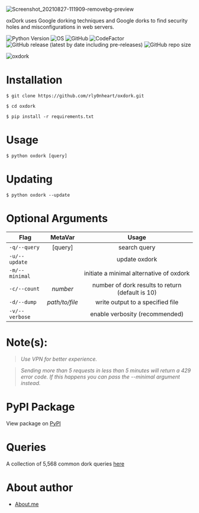 ![Screenshot_20210827-111909-removebg-preview](https://user-images.githubusercontent.com/74001397/131107876-db415339-0c1d-4876-8665-fe9b76c4518c.png)

oxDork uses Google dorking techniques and Google dorks to find security holes and misconfigurations in web servers.

![Python Version](https://img.shields.io/badge/python-3.x-blue?style=for-the-badge&logo=python)
![OS](https://img.shields.io/badge/OS-GNU%2FLinux-red?style=for-the-badge&logo=linux)
![GitHub](https://img.shields.io/github/license/rly0nheart/oxdork?style=for-the-badge&logo=github)
![CodeFactor](https://www.codefactor.io/repository/github/rly0nheart/oxdork/badge?style=for-the-badge&logo=codefactor)
![GitHub release (latest by date including pre-releases)](https://img.shields.io/github/v/release/rly0nheart/oxdork?include_prereleases&style=for-the-badge&logo=github)
![GitHub repo size](https://img.shields.io/github/repo-size/rly0nheart/oxdork?style=for-the-badge&logo=github)

![oxdork](https://user-images.githubusercontent.com/74001397/156899717-538333bd-934c-4d3e-a30e-0f87c7389ddd.gif)

# Installation
```
$ git clone https://github.com/rly0nheart/oxdork.git
```

```
$ cd oxdork
```

```
$ pip install -r requirements.txt
```

# Usage
```
$ python oxdork [query]
```

# Updating
```
$ python oxdork --update
```

# Optional Arguments

| Flag           | MetaVar | Usage |
| ------------- |:----------------------:|:---------:|
| <code>-q/--query</code>    | [query] |  search query |
| <code>-u/--update</code>    ||  update oxdork |
| <code>-m/--minimal</code>    || initiate a minimal alternative of oxdork |
| <code>-c/--count</code>    | *number* |  number of dork results to return (default is 10) |
| <code>-d/--dump</code>      |   *path/to/file* |  write output to a specified file  |
| <code>-v/--verbose</code>      |    |  enable verbosity (recommended)  |

# Note(s):
> *Use VPN for better experience.*

> *Sending more than 5 requests in less than 5 minutes will return a 429 error code. If this happens you can pass the --minimal argument instead.*

# PyPI Package
View package on [PyPI](https://pypi.org/project/oxdork)

# Queries
A collection of 5,568 common dork queries [here](https://github.com/rly0nheart/oxdork/tree/master/dork_queries)

# About author
* [About.me](https://about.me/rly0nheart)
